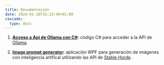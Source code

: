 ```yaml
---
title: Documentación
date: 2024-01-20T15:23:49+01:00
cascade:
  type: docs
---
```


1. **[Acceso a Api de Ollama con C#](/docs/ollama-api):** código C# para acceder
a la API de [Ollama](https://ollama.ai/).

2. **[Image prompt generator](/docs/prompt-image/prompt-image-generator):** aplicación WPF para generación de imágenes
con inteligencia artifical utilizando las API de [Stable Horde](https://stablehorde.net/).